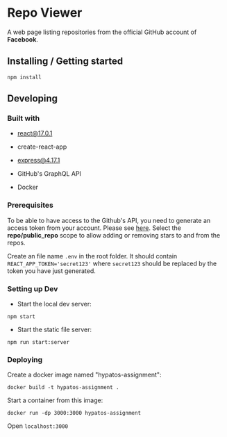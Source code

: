 # Repo Viewer

A web page listing repositories from the official GitHub account of <b>Facebook</b>.

## Installing / Getting started

`npm install`

## Developing

### Built with

- react@17.0.1

- create-react-app

- express@4.17.1

- GitHub's GraphQL API

- Docker

### Prerequisites

To be able to have access to the Github's API, you need to generate an access token from your account. Please see
[here](https://github.com/settings/tokens). Select the <b>repo/public_repo</b> scope to allow adding or removing stars
to and from the repos.

Create an file name `.env` in the root folder. It should contain `REACT_APP_TOKEN='secret123'` where `secret123`
should be replaced by the token you have just generated.

### Setting up Dev

- Start the local dev server:

`npm start`

- Start the static file server:

`npm run start:server`

### Deploying

Create a docker image named "hypatos-assignment":

`docker build -t hypatos-assignment .`

Start a container from this image:

`docker run -dp 3000:3000 hypatos-assignment`

Open `localhost:3000`

